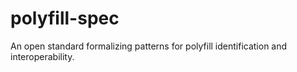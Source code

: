 polyfill-spec
=============

An open standard formalizing patterns for polyfill identification and interoperability.
